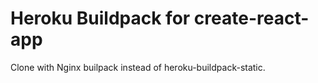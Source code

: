Heroku Buildpack for create-react-app
=====================================

Clone with Nginx builpack instead of heroku-buildpack-static.
